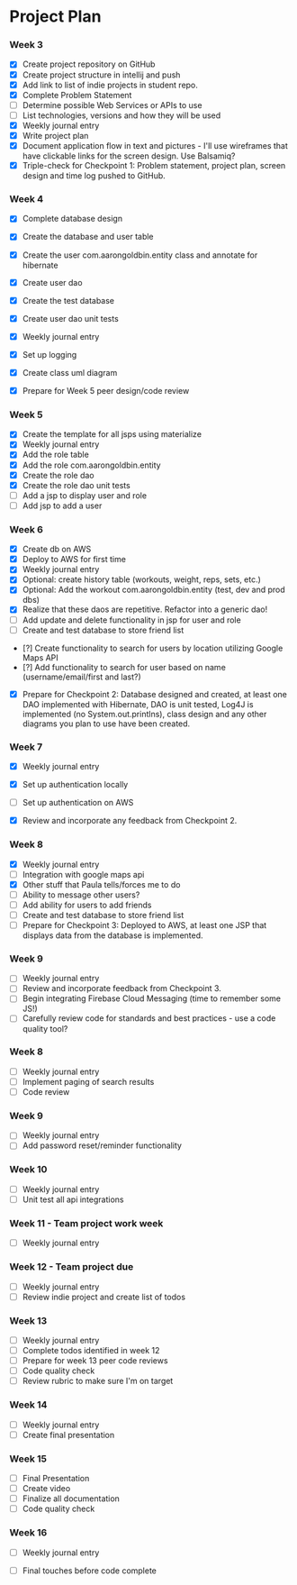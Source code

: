 # Project Plan

### Week 3
- [x] Create project repository on GitHub
- [x] Create project structure in intellij and push
- [x] Add link to list of indie projects in student repo.
- [x] Complete Problem Statement
- [ ] Determine possible Web Services or APIs to use
- [ ] List technologies, versions and how they will be used
- [x] Weekly journal entry
- [x] Write project plan
- [x] Document application flow in text and pictures - I'll use wireframes that have clickable links for the screen design. Use Balsamiq? 
- [x] Triple-check for Checkpoint 1: Problem statement, project plan, screen design and time log pushed to GitHub. 

### Week 4
- [x] Complete database design
- [x] Create the database and user table
- [x] Create the user com.aarongoldbin.entity class and annotate for hibernate
- [x] Create user dao
- [x] Create the test database
- [x] Create user dao unit tests
- [x] Weekly journal entry
- [x] Set up logging
- [x] Create class uml diagram
- [x] Prepare for Week 5 peer design/code review


### Week 5

- [x] Create the template for all jsps using materialize
- [x] Weekly journal entry
- [x] Add the role table
- [x] Add the role com.aarongoldbin.entity
- [x] Create the role dao
- [x] Create the role dao unit tests
- [ ] Add a jsp to display user and role
- [ ] Add jsp to add a user

### Week 6

- [x] Create db on AWS
- [x] Deploy to AWS for first time
- [x] Weekly journal entry
- [x] Optional: create history table (workouts, weight, reps, sets, etc.)
- [x] Optional: Add the workout com.aarongoldbin.entity (test, dev and prod dbs)
- [x] Realize that these daos are repetitive. Refactor into a generic dao!
- [ ] Add update and delete functionality in jsp for user and role
- [ ] Create and test database to store friend list
- [?] Create functionality to search for users by location utilizing Google Maps API
- [?] Add functionality to search for user based on name (username/email/first and last?)
- [x] Prepare for Checkpoint 2: Database designed and created, at least one DAO implemented with Hibernate, DAO is unit tested, Log4J is implemented (no System.out.printlns), class design and any other diagrams you plan to use have been created. 


### Week 7

- [x] Weekly journal entry
- [x] Set up authentication locally
- [ ] Set up authentication on AWS
- [x] Review and incorporate any feedback from Checkpoint 2.


### Week 8

- [x] Weekly journal entry
- [ ] Integration with google maps api
- [x] Other stuff that Paula tells/forces me to do
- [ ] Ability to message other users?
- [ ] Add ability for users to add friends
- [ ] Create and test database to store friend list
- [ ] Prepare for Checkpoint 3: Deployed to AWS, at least one JSP that displays data from the database is implemented. 

### Week 9
- [ ] Weekly journal entry
- [ ] Review and incorporate feedback from Checkpoint 3.
- [ ] Begin integrating Firebase Cloud Messaging (time to remember some JS!)
- [ ] Carefully review code for standards and best practices - use a code quality tool? 

### Week 8
- [ ] Weekly journal entry
- [ ] Implement paging of search results
- [ ] Code review

### Week 9
- [ ] Weekly journal entry
- [ ] Add password reset/reminder functionality

### Week 10
- [ ] Weekly journal entry
- [ ] Unit test all api integrations

### Week 11 - Team project work week
- [ ] Weekly journal entry

### Week 12 - Team project due
- [ ] Weekly journal entry
- [ ] Review indie project and create list of todos

### Week 13
- [ ] Weekly journal entry
- [ ] Complete todos identified in week 12
- [ ] Prepare for week 13 peer code reviews
- [ ] Code quality check
- [ ] Review rubric to make sure I'm on target

### Week 14
- [ ] Weekly journal entry
- [ ] Create final presentation

### Week 15
- [ ] Final Presentation
- [ ] Create video
- [ ] Finalize all documentation
- [ ] Code quality check

### Week 16
- [ ] Weekly journal entry
- [ ] Final touches before code complete







